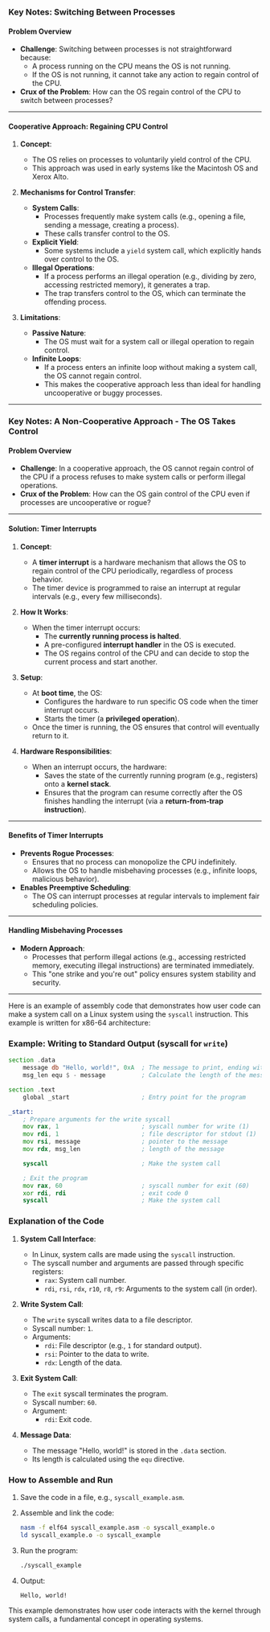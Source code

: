 ### Key Notes: Switching Between Processes

#### Problem Overview

- **Challenge**: Switching between processes is not straightforward because:
    - A process running on the CPU means the OS is not running.
    - If the OS is not running, it cannot take any action to regain control of the CPU.
- **Crux of the Problem**: How can the OS regain control of the CPU to switch between processes?

---

#### Cooperative Approach: Regaining CPU Control

1. **Concept**:
    
    - The OS relies on processes to voluntarily yield control of the CPU.
    - This approach was used in early systems like the Macintosh OS and Xerox Alto.
2. **Mechanisms for Control Transfer**:
    
    - **System Calls**:
        - Processes frequently make system calls (e.g., opening a file, sending a message, creating a process).
        - These calls transfer control to the OS.
    - **Explicit Yield**:
        - Some systems include a `yield` system call, which explicitly hands over control to the OS.
    - **Illegal Operations**:
        - If a process performs an illegal operation (e.g., dividing by zero, accessing restricted memory), it generates a trap.
        - The trap transfers control to the OS, which can terminate the offending process.
3. **Limitations**:
    
    - **Passive Nature**:
        - The OS must wait for a system call or illegal operation to regain control.
    - **Infinite Loops**:
        - If a process enters an infinite loop without making a system call, the OS cannot regain control.
        - This makes the cooperative approach less than ideal for handling uncooperative or buggy processes.

---

### Key Notes: A Non-Cooperative Approach - The OS Takes Control

#### Problem Overview

- **Challenge**: In a cooperative approach, the OS cannot regain control of the CPU if a process refuses to make system calls or perform illegal operations.
- **Crux of the Problem**: How can the OS gain control of the CPU even if processes are uncooperative or rogue?

---

#### Solution: Timer Interrupts

1. **Concept**:
    
    - A **timer interrupt** is a hardware mechanism that allows the OS to regain control of the CPU periodically, regardless of process behavior.
    - The timer device is programmed to raise an interrupt at regular intervals (e.g., every few milliseconds).
2. **How It Works**:
    
    - When the timer interrupt occurs:
        - The **currently running process is halted**.
        - A pre-configured **interrupt handler** in the OS is executed.
        - The OS regains control of the CPU and can decide to stop the current process and start another.
3. **Setup**:
    
    - At **boot time**, the OS:
        - Configures the hardware to run specific OS code when the timer interrupt occurs.
        - Starts the timer (a **privileged operation**).
    - Once the timer is running, the OS ensures that control will eventually return to it.
4. **Hardware Responsibilities**:
    
    - When an interrupt occurs, the hardware:
        - Saves the state of the currently running program (e.g., registers) onto a **kernel stack**.
        - Ensures that the program can resume correctly after the OS finishes handling the interrupt (via a **return-from-trap instruction**).

---

#### Benefits of Timer Interrupts

- **Prevents Rogue Processes**:
    - Ensures that no process can monopolize the CPU indefinitely.
    - Allows the OS to handle misbehaving processes (e.g., infinite loops, malicious behavior).
- **Enables Preemptive Scheduling**:
    - The OS can interrupt processes at regular intervals to implement fair scheduling policies.

---

#### Handling Misbehaving Processes

- **Modern Approach**:
    - Processes that perform illegal actions (e.g., accessing restricted memory, executing illegal instructions) are terminated immediately.
    - This "one strike and you're out" policy ensures system stability and security.



---

Here is an example of assembly code that demonstrates how user code can make a system call on a Linux system using the `syscall` instruction. This example is written for x86-64 architecture:

### Example: Writing to Standard Output (syscall for `write`)

```asm
section .data
    message db "Hello, world!", 0xA  ; The message to print, ending with a newline
    msg_len equ $ - message          ; Calculate the length of the message

section .text
    global _start                    ; Entry point for the program

_start:
    ; Prepare arguments for the write syscall
    mov rax, 1                       ; syscall number for write (1)
    mov rdi, 1                       ; file descriptor for stdout (1)
    mov rsi, message                 ; pointer to the message
    mov rdx, msg_len                 ; length of the message

    syscall                          ; Make the system call

    ; Exit the program
    mov rax, 60                      ; syscall number for exit (60)
    xor rdi, rdi                     ; exit code 0
    syscall                          ; Make the system call
```

### Explanation of the Code

1. **System Call Interface**:
    
    - In Linux, system calls are made using the `syscall` instruction.
    - The syscall number and arguments are passed through specific registers:
        - `rax`: System call number.
        - `rdi`, `rsi`, `rdx`, `r10`, `r8`, `r9`: Arguments to the system call (in order).
2. **Write System Call**:
    
    - The `write` syscall writes data to a file descriptor.
    - Syscall number: `1`.
    - Arguments:
        - `rdi`: File descriptor (e.g., `1` for standard output).
        - `rsi`: Pointer to the data to write.
        - `rdx`: Length of the data.
3. **Exit System Call**:
    
    - The `exit` syscall terminates the program.
    - Syscall number: `60`.
    - Argument:
        - `rdi`: Exit code.
4. **Message Data**:
    
    - The message "Hello, world!" is stored in the `.data` section.
    - Its length is calculated using the `equ` directive.

### How to Assemble and Run

1. Save the code in a file, e.g., `syscall_example.asm`.
2. Assemble and link the code:
    
    ```bash
    nasm -f elf64 syscall_example.asm -o syscall_example.o
    ld syscall_example.o -o syscall_example
    ```
    
3. Run the program:
    
    ```bash
    ./syscall_example
    ```
    
4. Output:
    
    ```
    Hello, world!
    ```
    

This example demonstrates how user code interacts with the kernel through system calls, a fundamental concept in operating systems.